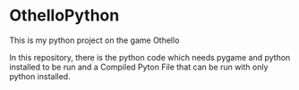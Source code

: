 # OthelloPython
This is my python project on the game Othello

In this repository, there is the python code which needs pygame and python installed to be run and a Compiled Pyton File that can be run with only python installed.
